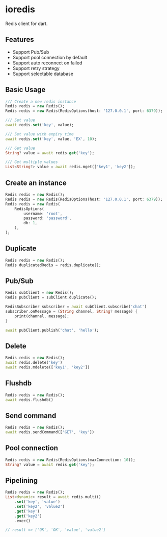 # ioredis

Redis client for dart.

## Features

- Support Pub/Sub
- Support pool connection by default
- Support auto reconnect on failed
- Support retry strategy
- Support selectable database

## Basic Usage

```dart
/// Create a new redis instance
Redis redis = new Redis();
Redis redis = new Redis(RedisOptions(host: '127.0.0.1', port: 6379));

/// Set value
await redis.set('key', value);

/// Set value with expiry time
await redis.set('key', value, 'EX', 10);

/// Get value
String? value = await redis.get('key');

/// Get multiple values
List<String?> value = await redis.mget(['key1', 'key2']);
```

## Create an instance

```dart
Redis redis = new Redis();
Redis redis = new Redis(RedisOptions(host: '127.0.0.1', port: 6379));
Redis redis = new Redis(
    RedisOptions(
        username: 'root', 
        password: 'password',
        db: 1,
    ),
);
```

## Duplicate

```dart
Redis redis = new Redis();
Redis duplicatedRedis = redis.duplicate();
```

## Pub/Sub

```dart
Redis subClient = new Redis();
Redis pubClient = subClient.duplicate();

RedisSubscriber subscriber = await subClient.subscribe('chat')
subscriber.onMessage = (String channel, String? message) {
    print(channel, message);
}

await pubClient.publish('chat', 'hello');
```

## Delete

```dart
Redis redis = new Redis();
await redis.delete('key')
await redis.mdelete(['key1', 'key2'])
```

## Flushdb

```dart
Redis redis = new Redis();
await redis.flushdb()
```

## Send command

```dart 
Redis redis = new Redis();
await redis.sendCommand(['GET', 'key'])
```

## Pool connection

```dart 
Redis redis = new Redis(RedisOptions(maxConnection: 10));
String? value = await redis.get('key');
```

## Pipelining

```dart
Redis redis = new Redis();
List<dynamic> result = await redis.multi()
    .set('key', 'value')
    .set('key2', 'value2')
    .get('key')
    .get('key2')
    .exec()

// result => ['OK', 'OK', 'value', 'value2']
```
